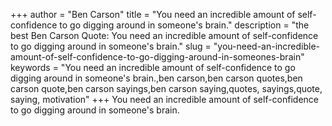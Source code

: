 +++
author = "Ben Carson"
title = "You need an incredible amount of self-confidence to go digging around in someone's brain."
description = "the best Ben Carson Quote: You need an incredible amount of self-confidence to go digging around in someone's brain."
slug = "you-need-an-incredible-amount-of-self-confidence-to-go-digging-around-in-someones-brain"
keywords = "You need an incredible amount of self-confidence to go digging around in someone's brain.,ben carson,ben carson quotes,ben carson quote,ben carson sayings,ben carson saying,quotes, sayings,quote, saying, motivation"
+++
You need an incredible amount of self-confidence to go digging around in someone's brain.
